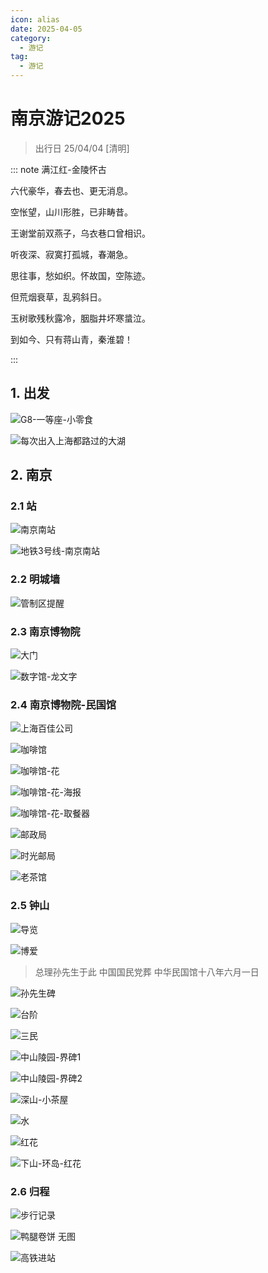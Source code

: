 ```yaml
---
icon: alias
date: 2025-04-05
category:
  - 游记
tag:
  - 游记
---
```


# 南京游记2025

> 出行日 25/04/04 [清明]

<!-- more -->

::: note 满江红-金陵怀古

六代豪华，春去也、更无消息。 

空怅望，山川形胜，已非畴昔。

王谢堂前双燕子，乌衣巷口曾相识。

听夜深、寂寞打孤城，春潮急。


思往事，愁如织。怀故国，空陈迹。

但荒烟衰草，乱鸦斜日。

玉树歌残秋露冷，胭脂井坏寒螀泣。

到如今、只有蒋山青，秦淮碧！

:::

## 1. 出发

<sblg-rate rate="4"></sblg-rate>

![G8-一等座-小零食](http://cdnblog.laikecc.xyz/%E6%B8%B8%E8%AE%B0/250404%E5%8D%97%E4%BA%AC/%E4%B8%80%E7%AD%89%E5%BA%A7-%E5%B0%8F%E9%9B%B6%E9%A3%9F.jpeg)

![每次出入上海都路过的大湖](http://cdnblog.laikecc.xyz/%E6%B8%B8%E8%AE%B0/250404%E5%8D%97%E4%BA%AC/%E4%B8%80%E7%AD%89%E5%BA%A7-%E5%B0%8F%E9%9B%B6%E9%A3%9F.jpeg)


## 2. 南京

### 2.1 站

![南京南站](http://cdnblog.laikecc.xyz/%E6%B8%B8%E8%AE%B0/250404%E5%8D%97%E4%BA%AC/%E5%8D%97%E4%BA%AC%E5%8D%97%E7%AB%99.jpeg)


![地铁3号线-南京南站](http://cdnblog.laikecc.xyz/%E6%B8%B8%E8%AE%B0/250404%E5%8D%97%E4%BA%AC/%E5%8D%97%E4%BA%AC%E5%8D%97-%E5%9C%B0%E9%93%81%E7%AB%99-3%E5%8F%B7%E7%BA%BF.jpeg)

### 2.2 明城墙

<sblg-rate rate="3" desc="还可以"></sblg-rate>


![管制区提醒](http://cdnblog.laikecc.xyz/%E6%B8%B8%E8%AE%B0/250404%E5%8D%97%E4%BA%AC/%E5%8D%97%E4%BA%AC%E6%98%8E%E5%9F%8E%E5%A2%99-%E7%AE%A1%E5%88%B6%E5%8C%BA%E6%8F%90%E9%86%92.jpeg)

### 2.3 南京博物院

<sblg-rate rate="3" desc="不如朝天宫 看下来没什么有意思的内容"></sblg-rate>


![大门](http://cdnblog.laikecc.xyz/%E6%B8%B8%E8%AE%B0/250404%E5%8D%97%E4%BA%AC/%E5%8D%97%E4%BA%AC%E5%8D%9A%E7%89%A9%E9%99%A2.jpeg)

![数字馆-龙文字](http://cdnblog.laikecc.xyz/%E6%B8%B8%E8%AE%B0/250404%E5%8D%97%E4%BA%AC/%E5%8D%97%E4%BA%AC%E5%8D%9A%E5%8F%A4%E9%99%A2-%E6%95%B0%E5%AD%97%E9%A6%86-%E9%BE%99%E6%96%87%E5%AD%97.jpeg)

### 2.4 南京博物院-民国馆


<sblg-rate rate="5" desc="新鲜感拉满"></sblg-rate>

![上海百佳公司](http://cdnblog.laikecc.xyz/%E6%B8%B8%E8%AE%B0/250404%E5%8D%97%E4%BA%AC/%E6%B0%91%E5%9B%BD%E9%A6%86-%E4%B8%8A%E6%B5%B7%E7%99%BE%E4%BD%B3%E5%85%AC%E5%8F%B8.jpeg)

![咖啡馆](http://cdnblog.laikecc.xyz/%E6%B8%B8%E8%AE%B0/250404%E5%8D%97%E4%BA%AC/%E6%B0%91%E5%9B%BD%E9%A6%86-%E5%92%96%E5%95%A1%E9%A6%86.jpeg)

![咖啡馆-花](http://cdnblog.laikecc.xyz/%E6%B8%B8%E8%AE%B0/250404%E5%8D%97%E4%BA%AC/%E6%B0%91%E5%9B%BD%E9%A6%86-%E5%92%96%E5%95%A1%E9%A6%86-%E8%8A%B1.jpeg)

![咖啡馆-花-海报](http://cdnblog.laikecc.xyz/%E6%B8%B8%E8%AE%B0/250404%E5%8D%97%E4%BA%AC/%E6%B0%91%E5%9B%BD%E9%A6%86-%E5%92%96%E5%95%A1%E9%A6%86-%E8%8A%B1-%E6%B5%B7%E6%8A%A5.jpeg)

![咖啡馆-花-取餐器](http://cdnblog.laikecc.xyz/%E6%B8%B8%E8%AE%B0/250404%E5%8D%97%E4%BA%AC/%E6%B0%91%E5%9B%BD%E9%A6%86-%E5%92%96%E5%95%A1%E9%A6%86-%E8%8A%B1-%E5%8F%96%E9%A4%90%E5%99%A8.jpeg)

![邮政局](http://cdnblog.laikecc.xyz/%E6%B8%B8%E8%AE%B0/250404%E5%8D%97%E4%BA%AC/%E6%B0%91%E5%9B%BD%E9%A6%86-%E9%82%AE%E6%94%BF%E5%B1%80.jpeg)

![时光邮局](http://cdnblog.laikecc.xyz/%E6%B8%B8%E8%AE%B0/250404%E5%8D%97%E4%BA%AC/%E6%B0%91%E5%9B%BD%E9%A6%86-%E6%97%B6%E5%85%89%E9%82%AE%E5%B1%80.jpeg)

![老茶馆](http://cdnblog.laikecc.xyz/%E6%B8%B8%E8%AE%B0/250404%E5%8D%97%E4%BA%AC/%E8%80%81%E8%8C%B6%E9%A6%86.jpg)

### 2.5 钟山

<sblg-rate rate="5" ></sblg-rate>

![导览](http://cdnblog.laikecc.xyz/%E6%B8%B8%E8%AE%B0/250404%E5%8D%97%E4%BA%AC/%E9%92%9F%E5%B1%B1%E9%A3%8E%E6%99%AF%E5%8C%BA-%E5%AF%BC%E8%A7%88.jpeg)

![博爱](http://cdnblog.laikecc.xyz/%E6%B8%B8%E8%AE%B0/250404%E5%8D%97%E4%BA%AC/%E9%92%9F%E5%B1%B1-%E7%BB%BF%E5%8F%B6-%E6%B0%B4.jpeg)

> 总理孙先生于此
中国国民党葬
中华民国馆十八年六月一日

![孙先生碑](http://cdnblog.laikecc.xyz/%E6%B8%B8%E8%AE%B0/250404%E5%8D%97%E4%BA%AC/%E4%B8%AD%E5%B1%B1%E9%99%B5-%E5%AD%99%E5%85%88%E7%94%9F%E7%A2%91.jpeg)

![台阶](http://cdnblog.laikecc.xyz/%E6%B8%B8%E8%AE%B0/250404%E5%8D%97%E4%BA%AC/%E4%B8%AD%E5%B1%B1%E9%99%B5-%E5%8F%B0%E9%98%B6.jpeg)

![三民](http://cdnblog.laikecc.xyz/%E6%B8%B8%E8%AE%B0/250404%E5%8D%97%E4%BA%AC/%E4%B8%AD%E5%B1%B1%E9%99%B5-%E6%B0%91%E6%97%8F%E6%B0%91%E7%94%9F%E6%B0%91%E6%9D%83.jpeg)

![中山陵园-界碑1](http://cdnblog.laikecc.xyz/%E6%B8%B8%E8%AE%B0/250404%E5%8D%97%E4%BA%AC/%E4%B8%AD%E5%B1%B1%E9%99%B5%E5%9B%AD-1.jpeg)

![中山陵园-界碑2](http://cdnblog.laikecc.xyz/%E6%B8%B8%E8%AE%B0/250404%E5%8D%97%E4%BA%AC/%E4%B8%AD%E5%B1%B1%E9%99%B5%E5%9B%AD-2.jpeg)

![深山-小茶屋](http://cdnblog.laikecc.xyz/%E6%B8%B8%E8%AE%B0/250404%E5%8D%97%E4%BA%AC/%E9%92%9F%E5%B1%B1-%E5%B0%8F%E8%8C%B6%E5%B1%8B.jpeg)

![水](http://cdnblog.laikecc.xyz/%E6%B8%B8%E8%AE%B0/250404%E5%8D%97%E4%BA%AC/%E9%92%9F%E5%B1%B1-%E7%BB%BF%E5%8F%B6-%E6%B0%B4.jpeg)

![红花](http://cdnblog.laikecc.xyz/%E6%B8%B8%E8%AE%B0/250404%E5%8D%97%E4%BA%AC/%E9%92%9F%E5%B1%B1-%E7%BA%A2%E8%8A%B1.jpeg)

![下山-环岛-红花](http://cdnblog.laikecc.xyz/%E6%B8%B8%E8%AE%B0/250404%E5%8D%97%E4%BA%AC/%E9%92%9F%E5%B1%B1-%E7%8E%AF%E5%B2%9B-%E7%BA%A2%E8%8A%B1.jpeg)

### 2.6 归程

![步行记录](http://cdnblog.laikecc.xyz/%E6%B8%B8%E8%AE%B0/250404%E5%8D%97%E4%BA%AC/250404-%E5%8D%97%E4%BA%AC%E6%AD%A5%E8%A1%8C%E8%AE%B0%E5%BD%95.JPG)

![鸭腿卷饼 无图]()

![高铁进站](http://cdnblog.laikecc.xyz/%E6%B8%B8%E8%AE%B0/250404%E5%8D%97%E4%BA%AC/%E9%AB%98%E9%93%81%E8%BF%9B%E7%AB%99.jpeg)